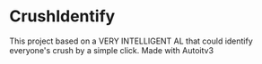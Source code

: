 # CrushIdentify
This project based on a VERY INTELLIGENT AL that could identify everyone's crush by a simple click. Made with Autoitv3
